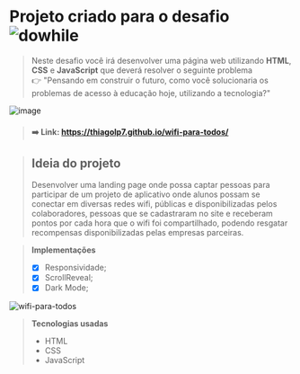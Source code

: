 # Projeto criado para o desafio ![dowhile](https://user-images.githubusercontent.com/92824127/146020437-0fa30346-3e89-4d7a-979a-6663dc128f7e.png)




> Neste desafio você irá desenvolver uma página web utilizando **HTML**, **CSS** e **JavaScript** que deverá resolver o seguinte problema         
> 👉  "Pensando em construir o futuro, como você solucionaria os problemas de acesso à educação hoje, utilizando a tecnologia?"

![image](https://user-images.githubusercontent.com/92824127/146018747-50c1fcd9-0596-4543-b0f0-2caf2e6a1990.png)

> #### ➡️ Link: https://thiagolp7.github.io/wifi-para-todos/

> ## Ideia do projeto
> Desenvolver uma landing page onde possa captar pessoas para participar de um projeto de aplicativo onde alunos possam se conectar em diversas redes wifi, públicas e disponibilizadas pelos colaboradores, pessoas que se cadastraram no site e receberam pontos por cada hora que o wifi foi compartilhado, podendo resgatar recompensas disponibilizadas pelas empresas parceiras. 

> **Implementações** 
> - [x] Responsividade; 
> - [x] ScrollReveal;
> - [x] Dark Mode; 

![wifi-para-todos](https://user-images.githubusercontent.com/92824127/146027100-f7681b69-a1ab-4aa4-adcf-4ae8b3fa3f4b.gif)


> **Tecnologias usadas**
> - HTML
> - CSS
> - JavaScript


